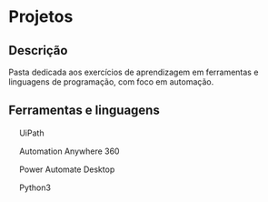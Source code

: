 # Projetos
## Descrição
  Pasta dedicada aos exercícios de aprendizagem em ferramentas e linguagens de programação, com foco em automação.

## Ferramentas e linguagens
[//]: <Logo UiPath>
  <img src="https://companieslogo.com/img/orig/PATH-4f96bcbf.png?t=1649160715" width="15" height="15"> UiPath
  
[//]: <Logo Automation Anywhere>
  <img src="https://www.automationanywhere.com/sites/default/files/images/AAI/automation-anywhere-logo-a-only.png" width="15" height="15"> Automation Anywhere 360
  
[//]: <Logo Power Automate>  
  <img src="https://innoware.ua/ru/wp-content/uploads/2021/01/power-icon-automate.png" width="15" height="15"> Power Automate Desktop
  
[//]: <Logo Python>
  <img src="https://cdn3.iconfinder.com/data/icons/logos-and-brands-adobe/512/267_Python-512.png" width="15" height="15"> Python3
